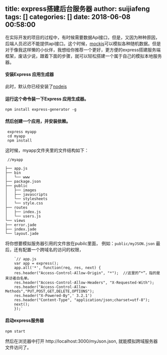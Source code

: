 title: express搭建后台服务器
author: suijiafeng
tags: []
categories: []
date: 2018-06-08 00:58:00
---

在实际开发的项目的过程中，有时候需要数据Api接口，但是，又因为种种原因，后端人员迟迟不能提供api接口。这个时候，[mockjs](http://mockjs.com/ "mockjs")可以模拟各种随机数据。但是对于像我这样懒的小伙伴，我想给你推荐一个更好，更方便的express搭建服务端框架，废话少说，跟着下面的步骤，就可以轻松搭建一个属于自己的模拟本地服务器。

#### 安装Express 应用生成器 ####

此时，默认你已经安装了[nodejs](https://nodejs.org/en/)


####  运行这个命令装一下Express 应用生成器。 ####

    npm install express-generator -g

#### 然后创建一个应用，并安装依赖。 ####

     express myapp
     cd myapp
     npm install

这时候，myapp文件夹里的文件结构如下：
    
     //myapp

    ├── app.js
    ├── bin
    │   └── www
    ├── package.json
    ├── public
    │   ├── images
    │   ├── javascripts
    │   └── stylesheets
    │   └── style.css
    ├── routes
    │   ├── index.js
    │   └── users.js
    └── views
    ├── error.jade
    ├── index.jade
    └── layout.jade


将你想要模拟服务器引用的文件放在pubilc里面，
例如：`public/myJSON.json`
最后，还有配置一个跨域名的访问的权限，

        `// app.js
        var app = express();
        app.all('*', function(req, res, next) {
        res.header("Access-Control-Allow-Origin", "*");  //这里的“*”，指的是来访者白名单。
        res.header("Access-Control-Allow-Headers", "X-Requested-With");
        res.header("Access-Control-Allow-Methods","PUT,POST,GET,DELETE,OPTIONS");
        res.header("X-Powered-By",' 3.2.1')
        res.header("Content-Type", "application/json;charset=utf-8");
        next();
        });`
    
#### 启动express服务器 ####

    npm start

然后在浏览器中打开 http://localhost:3000/myJson.json,
就能模拟跨域服务器文件访问了。
